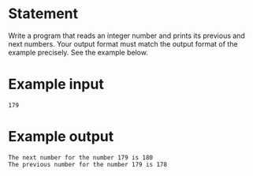 # Statement

Write a program that reads an integer number and prints its previous and next numbers. Your output format must match the output format of the example precisely. See the example below.

# Example input

```
179
```

# Example output

```
The next number for the number 179 is 180
The previous number for the number 179 is 178
```

